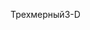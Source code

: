 <span data-ttu-id="0b125-101">Трехмерный</span><span class="sxs-lookup"><span data-stu-id="0b125-101">3-D</span></span>